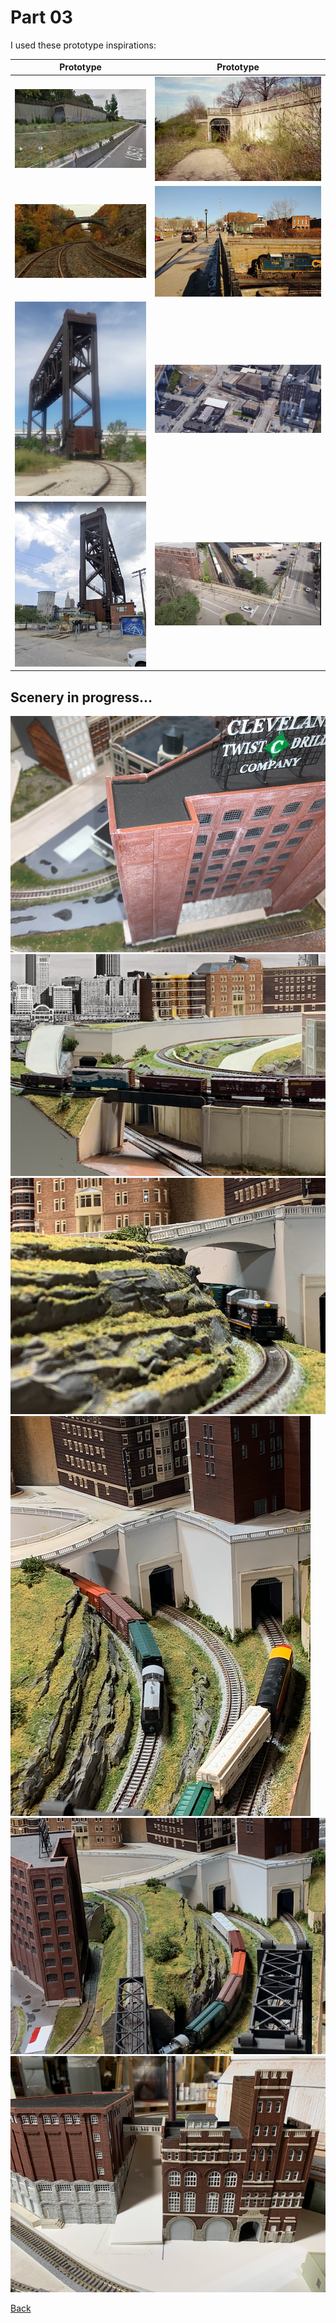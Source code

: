 # Part 03

I used these prototype inspirations:

Prototype         |        Prototype              
:----------------------------------:|:----------------------------------:
![road above railroad tracks](../part02/iu-4.jpeg)  |  ![road above railroad tracks](../part02/iu-2.jpeg) 
![cut](../part02/iu-3.jpeg)  |  ![cut](../part02/iu.jpeg)
![Lift Brideg to Whiskey Island](curveToLiftBridge.png) | ![Flats Industry](industry.png)
![Lift Bridge Road Crossing](Screen18.png) | ![Road Overpass](liftBridgeRoadCrossing.png)

## Scenery in progress...

![](1.png)
![](a.png)
![](b.png)
![](c.png)
![](d.png)
![](e.png)

[Back](../Scenery.md)
